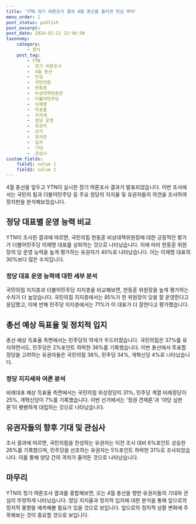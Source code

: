 ```yaml
---
title: 'YTN 정기 여론조사 결과 4월 총선을 둘러싼 민심 파악'
menu_order: 1
post_status: publish
post_excerpt: 
post_date: 2024-02-21 22:46:50
taxonomy:
    category:
        - 정치
    post_tag:
        - YTN
        -  정기 여론조사
        -  4월 총선
        -  민심
        -  국민의힘
        -  한동훈
        -  비상대책위원장
        -  더불어민주당
        -  이재명
        -  득표율
        -  지지세
        -  정당 운영
        -  유권자
        -  선거
        -  정치판
        -  입지
        -  기대
        -  관심사
custom_fields:
    field1: value 1
    field2: value 2
---
```


4월 총선을 앞두고 YTN이 실시한 정기 여론조사 결과가 발표되었습니다. 이번 조사에서는 국민의 힘과 더불어민주당 등 주요 정당의 지지율 및 유권자들의 의견을 조사하여 정치판을 분석해보았습니다.
## 정당 대표별 운영 능력 비교
YTN이 조사한 결과에 따르면, 국민의힘 한동훈 비상대책위원장에 대한 긍정적인 평가가 더불어민주당 이재명 대표를 상회하는 것으로 나타났습니다. 이에 따라 한동훈 위원장의 당 운영 능력을 높게 평가하는 유권자가 40%로 나타났습니다. 이는 이재명 대표의 30%보다 많은 수치입니다.
### 정당 대표 운영 능력에 대한 세부 분석
국민의힘 지지층과 더불어민주당 지지층을 비교해보면, 한동훈 위원장을 높게 평가하는 수치가 더 높았습니다. 국민의힘 지지층에서는 85%가 한 위원장이 당을 잘 운영한다고 응답했고, 이에 반해 민주당 지지층에서는 71%가 이 대표가 더 잘한다고 평가했습니다.
## 총선 예상 득표율 및 정치적 입지
총선 예상 득표율 측면에서는 민주당의 약세가 두드러졌습니다. 국민의힘은 37%를 유지하면서도, 민주당은 2%포인트 하락한 36%를 기록했습니다. 이번 총선에서 투표할 정당을 고려하는 유권자들은 국민의힘 36%, 민주당 34%, 개혁신당 4%로 나타났습니다.
### 정당 지지세와 여론 분석
비례대표 예상 득표율 측면에서는 국민의힘 위성정당이 31%, 민주당 계열 비례정당이 25%, 개혁신당이 7%를 기록했습니다. 이번 선거에서는 '정권 견제론'과 '야당 심판론'이 팽팽하게 대립하는 것으로 나타났습니다.
## 유권자들의 향후 기대 및 관심사
조사 결과에 따르면, 국민의힘을 찬성하는 유권자는 이전 조사 대비 6%포인트 상승한 26%를 기록했으며, 민주당을 선호하는 유권자는 5%포인트 하락한 31%로 조사되었습니다. 이를 통해 양당 간의 격차가 줄어든 것으로 나타났습니다.
## 마무리
YTN의 정기 여론조사 결과를 종합해보면, 오는 4월 총선을 향한 유권자들의 기대와 관심이 뚜렷하게 나타났습니다. 정당 지지율과 정치적 입지에 대한 분석을 통해 앞으로의 정치적 풍향을 예측해볼 필요가 있을 것으로 보입니다. 앞으로의 정치적 상황 변화에 주목해보는 것이 중요할 것으로 보입니다.

